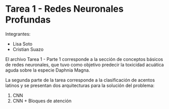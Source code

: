 # Tarea 1 - Redes Neuronales Profundas
Integrantes:
- Lisa Soto
- Cristian Suazo

El archivo Tarea 1 - Parte 1 corresponde a la sección de conceptos básicos de redes neuronales, que tuvo como objetivo predecir la toxicidad acuática aguda sobre la especie Daphnia Magna.

La segunda parte de la tarea corresponde a la clasificación de acentos latinos y se presentan dos arquitecturas para la solución del problema:
1. CNN
2. CNN + Bloques de atención
